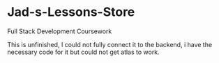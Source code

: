 # Jad-s-Lessons-Store
Full Stack Development Coursework


This is unfinished, I could not fully connect it to the backend, i have the necessary code for it but could not get atlas to work.
